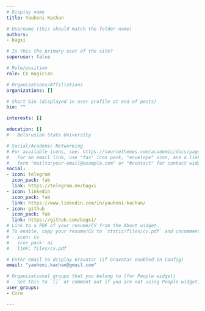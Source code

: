 ```yaml
---
# Display name
title: Yauheni Kachan

# Username (this should match the folder name)
authors:
- bagxi

# Is this the primary user of the site?
superuser: false

# Role/position
role: CV magician

# Organizations/Affiliations
organizations: []

# Short bio (displayed in user profile at end of posts)
bio: ""

interests: []

education: []
# - Belarusian State University

# Social/Academic Networking
# For available icons, see: https://sourcethemes.com/academic/docs/page-builder/#icons
#   For an email link, use "fas" icon pack, "envelope" icon, and a link in the
#   form "mailto:your-email@example.com" or "#contact" for contact widget.
social:
- icon: telegram
  icon_pack: fab
  link: https://telegram.me/bagxi
- icon: linkedin
  icon_pack: fab
  link: https://www.linkedin.com/in/yauheni-kachan/
- icon: github
  icon_pack: fab
  link: https://github.com/bagxi/
# Link to a PDF of your resume/CV from the About widget.
# To enable, copy your resume/CV to `static/files/cv.pdf` and uncomment the lines below.
# - icon: cv
#   icon_pack: ai
#   link: files/cv.pdf

# Enter email to display Gravatar (if Gravatar enabled in Config)
email: "yauheni.kachan@gmail.com"

# Organizational groups that you belong to (for People widget)
#   Set this to `[]` or comment out if you are not using People widget.
user_groups: 
- Core

---
```


